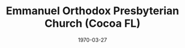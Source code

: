---
date: &id001 1970-03-27
end_date: null
location:
  address: null
  city: Cocoa
  state: FL
minister:
- end: 1975-01-01
  name: A. Boyce Spooner
  start: 1970-03-27
  type: Pastor
ministers:
- A. Boyce Spooner
name: Emmanuel Orthodox Presbyterian Church
names:
- end: 1976-04-24
  name: Emmanuel Orthodox Presbyterian Church
  start: 1970-03-27
origination_date: *id001
raw_data: "FLORIDA Cocoa\nEmmanuel Orthodox Presbyterian Church  (March 27, 1970\u2013\
  April 24, 1976)\nPastor: A. Boyce Spooner, 1970\u201375"
states:
- FL
status:
  active: false
  end_date: 1976-04-24
  reason: null
  received_from: null
  withdrawal_to: null
title: Emmanuel Orthodox Presbyterian Church (Cocoa FL)
year_established:
- 1970

---